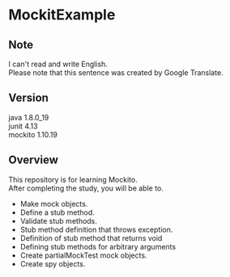 # MockitExample

## Note
I can't read and write English.  
Please note that this sentence was created by Google Translate.


## Version
java 1.8.0_19  
junit 4.13  
mockito 1.10.19

## Overview
This repository is for learning Mockito.  
After completing the study, you will be able to.  

* Make mock objects.
* Define a stub method. 
* Validate stub methods.  
* Stub method definition that throws exception.
* Definition of stub method that returns void
* Defining stub methods for arbitrary arguments
* Create partialMockTest mock objects.  
* Create spy objects.
